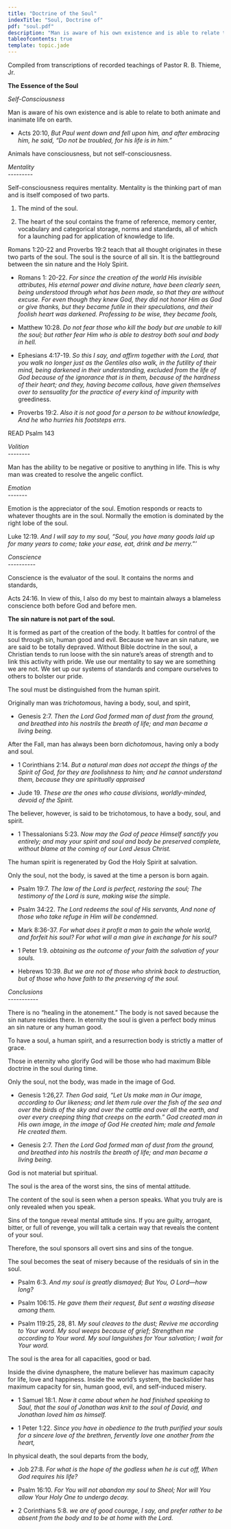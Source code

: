 ```yaml
---
title: "Doctrine of the Soul"
indexTitle: "Soul, Doctrine of"
pdf: "soul.pdf"
description: "Man is aware of his own existence and is able to relate to both animate and inanimate life on earth."
tableofcontents: true
template: topic.jade
---
```


Compiled from transcriptions of recorded teachings of Pastor R. B. Thieme, Jr.

**The Essence of the Soul**  

_*Self-Consciousness*_

Man is aware of his own existence and is able to relate to both animate and inanimate life on earth.

* Acts 20:10, _But Paul went down and fell upon him, and after embracing him, he said, “Do not be troubled, for his life is in him.”_

Animals have consciousness, but not self-consciousness.

*Mentality*  
*---------*

Self-consciousness requires mentality. Mentality is the thinking part of man and is itself composed of two parts.

1. The mind of the soul.

2. The heart of the soul contains the frame of reference, memory center, vocabulary and categorical storage, norms and standards, all of which for a launching pad for application of knowledge to life.

Romans 1:20-22 and Proverbs 19:2 teach that all thought originates in these two parts of the soul. The soul is the source of all sin. It is the battleground between the sin nature and the Holy Spirit.

* Romans 1: 20-22. _For since the creation of the world His invisible attributes, His eternal power and divine nature, have been clearly seen, being understood through what has been made, so that they are without excuse. For even though they knew God, they did not honor Him as God or give thanks, but they became futile in their speculations, and their foolish heart was darkened. Professing to be wise, they became fools,_

* Matthew 10:28. _Do not fear those who kill the body but are unable to kill the soul; but rather fear Him who is able to destroy both soul and body in hell._

* Ephesians 4:17-19. _So this I say, and affirm together with the Lord, that you walk no longer just as the Gentiles also walk, in the futility of their mind, being darkened in their understanding, excluded from the life of God because of the ignorance that is in them, because of the hardness of their heart; and they, having become callous, have given themselves over to sensuality for the practice of every kind of impurity with_ greediness.

* Proverbs 19:2. _Also it is not good for a person to be without knowledge, And he who hurries his footsteps errs._

READ Psalm 143

*Volition*  
*--------*

Man has the ability to be negative or positive to anything in life. This is why man was created to resolve the angelic conflict.

*Emotion*  
*-------*

Emotion is the appreciator of the soul. Emotion responds or reacts to whatever thoughts are in the soul. Normally the emotion is dominated by the right lobe of the soul.

Luke 12:19. _And I will say to my soul, “Soul, you have many goods laid up for many years to come; take your ease, eat, drink and be merry.”’_

*Conscience*  
*----------*

Conscience is the evaluator of the soul. It contains the norms and standards,

Acts 24:16. In view of this, I also do my best to maintain always a blameless conscience both before God and before men.

**The sin nature is not part of the soul.** 

It is formed as part of the creation of the body. It battles for control of the soul through sin, human good and evil. Because we have an sin nature, we are said to be totally depraved. Without Bible doctrine in the soul, a Christian tends to run loose with the sin nature’s areas of strength and to link this
activity with pride. We use our mentality to say we are something we are not. We set up our systems of standards and compare ourselves to others to bolster our pride.

The soul must be distinguished from the human spirit.

Originally man was *trichotomous*, having a body, soul, and spirit,

* Genesis 2:7. _Then the Lord God formed man of dust from the ground, and breathed into his nostrils the breath of life; and man became a living being._

After the Fall, man has always been born *dichotomous*, having only a body and soul.

* 1 Corinthians 2:14. _But a natural man does not accept the things of the Spirit of God, for they are foolishness to him; and he cannot understand them, because they are spiritually appraised_

* Jude 19. _These are the ones who cause divisions, worldly-minded, devoid of the Spirit._

The believer, however, is said to be trichotomous, to have a body, soul, and spirit.

* 1 Thessalonians 5:23. _Now may the God of peace Himself sanctify you entirely; and may your spirit and soul and body be preserved complete, without blame at the coming of our Lord Jesus Christ._

The human spirit is regenerated by God the Holy Spirit at salvation.

Only the soul, not the body, is saved at the time a person is born again.

* Psalm 19:7. _The law of the Lord is perfect, restoring the soul; The testimony of the Lord is sure, making wise the simple._

* Psalm 34:22. _The Lord redeems the soul of His servants, And none of those who take refuge in Him will be condemned._

* Mark 8:36-37. _For what does it profit a man to gain the whole world, and forfeit his soul? For what will a man give in exchange for his soul?_

* 1 Peter 1:9. _obtaining as the outcome of your faith the salvation of your souls._

* Hebrews 10:39. _But we are not of those who shrink back to destruction, but of those who have faith to the preserving of the soul._

*Conclusions*  
*-----------*

There is no “healing in the atonement.” The body is not saved because the sin nature resides there. In eternity the soul is given a perfect body minus an sin nature or any human good.

To have a soul, a human spirit, and a resurrection body is strictly a matter of grace.

Those in eternity who glorify God will be those who had maximum Bible doctrine in the soul during time.

Only the soul, not the body, was made in the image of God.

* Genesis 1:26,27. _Then God said, “Let Us make man in Our image, according to Our likeness; and let them rule over the fish of the sea and over the birds of the sky and over the cattle and over all the earth, and over every creeping thing that creeps on the earth.” God created man in His own image, in the image of God He created him; male and female He created them._

* Genesis 2:7. _Then the Lord God formed man of dust from the ground, and breathed into his nostrils the breath of life; and man became a living being._

God is not material but spiritual.

The soul is the area of the worst sins, the sins of mental attitude.

The content of the soul is seen when a person speaks. What you truly are is only revealed when you speak.

Sins of the tongue reveal mental attitude sins. If you are guilty, arrogant, bitter, or full of revenge, you will talk a certain way that reveals the content of your soul.

Therefore, the soul sponsors all overt sins and sins of the tongue.

The soul becomes the seat of misery because of the residuals of sin in the soul.

* Psalm 6:3. _And my soul is greatly dismayed; But You, O Lord—how long?_

* Psalm 106:15. _He gave them their request, But sent a wasting disease among them._

* Psalm 119:25, 28, 81. _My soul cleaves to the dust; Revive me according to Your word. My soul weeps because of grief; Strengthen me according to Your word. My soul languishes for Your salvation; I wait for Your word._

The soul is the area for all capacities, good or bad.

Inside the divine dynasphere, the mature believer has maximum capacity for life, love and happiness. Inside the world’s system, the backslider has maximum capacity for sin, human good, evil, and self-induced misery.

* 1 Samuel 18:1. _Now it came about when he had finished speaking to Saul, that the soul of Jonathan was knit to the soul of David, and Jonathan loved him as himself._

* 1 Peter 1:22. _Since you have in obedience to the truth purified your souls for a sincere love of the brethren, fervently love one another from the heart,_

In physical death, the soul departs from the body,

* Job 27:8. _For what is the hope of the godless when he is cut off, When God requires his life?_

* Psalm 16:10. _For You will not abandon my soul to Sheol; Nor will You allow Your Holy One to undergo decay._

* 2 Corinthians 5:8. _we are of good courage, I say, and prefer rather to be absent from the body and to be at home with the Lord._

